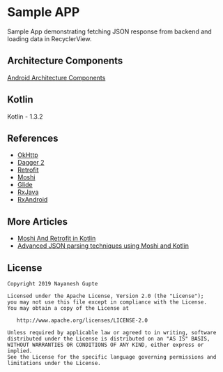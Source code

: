 Sample APP
====

Sample App demonstrating fetching JSON response from backend and loading data in RecyclerView.

Architecture Components
---
[Android Architecture Components](https://developer.android.com/topic/libraries/architecture)

Kotlin
----
Kotlin - 1.3.2


References
---------
* [OkHttp](http://square.github.io/okhttp)
* [Dagger 2](https://google.github.io/dagger//android.html)
* [Retrofit](http://square.github.io/retrofit)
* [Moshi](https://medium.com/square-corner-blog/kotlins-a-great-language-for-json-fcd6ef99256b)
* [Glide](https://github.com/bumptech/glide)
* [RxJava](https://github.com/ReactiveX/RxJava)
* [RxAndroid](https://github.com/ReactiveX/RxAndroid)


More Articles
---------
* [Moshi And Retrofit in Kotlin](https://proandroiddev.com/moshi-with-retrofit-in-kotlin-%EF%B8%8F-a69c2621708b)
* [Advanced JSON parsing techniques using Moshi and Kotlin](https://medium.com/@BladeCoder/advanced-json-parsing-techniques-using-moshi-and-kotlin-daf56a7b963d)

License
-------
    Copyright 2019 Nayanesh Gupte

    Licensed under the Apache License, Version 2.0 (the "License");
    you may not use this file except in compliance with the License.
    You may obtain a copy of the License at

       http://www.apache.org/licenses/LICENSE-2.0

    Unless required by applicable law or agreed to in writing, software
    distributed under the License is distributed on an "AS IS" BASIS,
    WITHOUT WARRANTIES OR CONDITIONS OF ANY KIND, either express or implied.
    See the License for the specific language governing permissions and
    limitations under the License.
